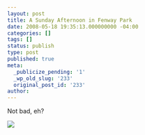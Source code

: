 ```yaml
---
layout: post
title: A Sunday Afternoon in Fenway Park
date: 2008-05-18 19:35:13.000000000 -04:00
categories: []
tags: []
status: publish
type: post
published: true
meta:
  _publicize_pending: '1'
  _wp_old_slug: '233'
  original_post_id: '233'
author: 
---
```

<p>Not bad, eh?</p>
<p></p>
<a href="http://www.flickr.com/photos/matthewsim/2503115350/"><img src="https://farm4.static.flickr.com/3120/2503115350_fa124287e3.jpg" /></a>
